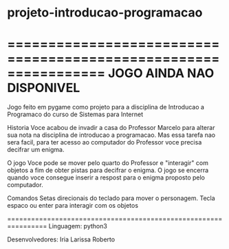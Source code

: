 # projeto-introducao-programacao
================================================================
JOGO AINDA NAO DISPONIVEL
================================================================

Jogo feito em pygame como projeto para a disciplina de Introducao a Programaco do curso de Sistemas para Internet

Historia
Voce acabou de invadir a casa do Professor Marcelo para alterar sua nota na disciplina de introducao a programacao. Mas essa tarefa nao sera facil, para ter acesso ao computador do Professor voce precisa decifrar um enigma.

O jogo
Voce pode se mover pelo quarto do Professor e "interagir" com objetos a fim de obter pistas para decifrar o enigma. O jogo se encerra quando voce consegue inserir a respost para o enigma proposto pelo computador.

Comandos
Setas direcionais do teclado para mover o personagem. Tecla espaco ou enter para interagir com os objetos



================================================================
Linguagem:
  python3

Desenvolvedores:
  Iria
  Larissa
  Roberto
